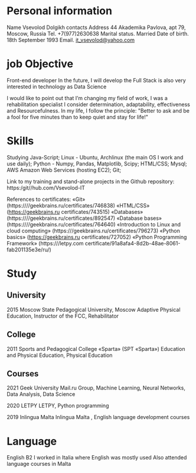 Personal information
===
Name
Vsevolod Dolgikh
contacts
Address 44 Akademika Pavlova, apt 79, Moscow, Russia
Tel. +7(977)2630638
Marital status. Married 
Date of birth. 18th September 1993
Email. it_vsevolod@yahoo.com

job Objective
===

Front-end developer
In the future, I will develop the  Full Stack  is also very interested in technology as Data Science

I would like to point out that I’m changing my field of work, I was a rehabilitation specialist
I consider determination, adaptability, effectiveness and
Resourcefulness. In my life, I follow the principle: "Better to ask and be a fool for  five minutes than to keep quiet and stay for life!"

Skills
===

Studying Java-Script;
Linux - Ubuntu, Archlinux (the main OS I work and use daily);
Python - Numpy, Pandas, Matplotlib, Scipy;
HTML/CSS;
Mysql;
AWS Amazon Web Services (hosting EC2);
Git;

Link to my training and stand-alone projects in the Github repository: https:/git//hub.com/Vsevolod-IT


References to certificates:
«Git» (https:////geekbrains.ru/certificates/746838)
«HTML/CSS» (https://geekbrains.ru certificates/743515)
«Databases» (https:////geekbrains.ru/certificates/892547)
«Database bases» (https:////geekbrains.ru/certificates/764640)
«Introduction to Linux and cloud computing» (https:///geekbrains.ru/certificates/796273)
«Python basics» (https://geekbrains.ru certificates/727052)
«Python Programming Framework» (https:///letpy.com certificate/91a8afa4-8d2b-48ae-8061-fab201135e3e/ru/)

Study
===

University
---
2015 Moscow State Pedagogical University, Moscow
Adaptive Physical Education, Instructor of the FCC, Rehabilitator

College
---
2011 Sports and Pedagogical College «Sparta» (SPT «Sparta»)
Education and Physical Education, Physical Education

Сourses
---
2021
Geek University
Mail.ru Group, Machine Learning, Neural Networks, Data Analysis, Data Science

2020 LETPY
LETPY, Python programming

2019 Inlingua Malta
Inlingua Malta , English language development courses

Language
===
English B2
I worked in Italia where English was mostly used
Also attended language courses in Malta
